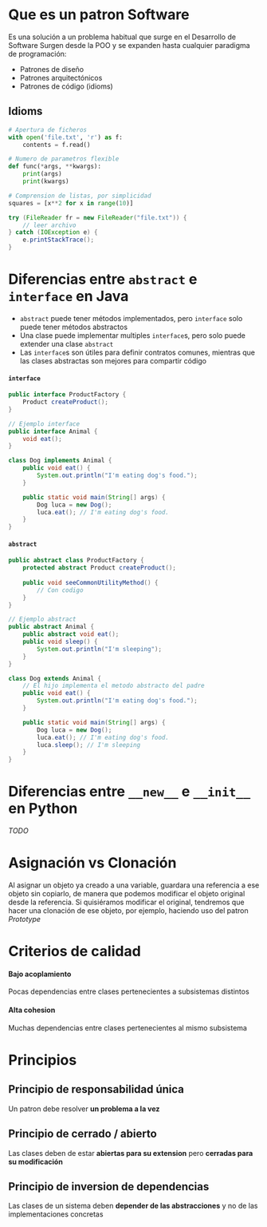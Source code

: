 # Que es un patron Software
Es una solución a un problema habitual que surge en el Desarrollo de Software
Surgen desde la POO y se expanden hasta cualquier paradigma de programación:
- Patrones de diseño
- Patrones arquitectónicos
- Patrones de código (idioms)
## Idioms
```python
# Apertura de ficheros
with open('file.txt', 'r') as f:
	contents = f.read()
```

```python
# Numero de parametros flexible
def func(*args, **kwargs):
	print(args)
	print(kwargs)
```

```python
# Comprension de listas, por simplicidad
squares = [x**2 for x in range(10)]
```

```java
try (FileReader fr = new FileReader("file.txt")) {
	// leer archivo
} catch (IOException e) {
	e.printStackTrace();
}
```

# Diferencias entre `abstract` e `interface` en Java
- `abstract` puede tener métodos implementados, pero `interface` solo puede tener métodos abstractos
- Una clase puede implementar multiples `interface`s, pero solo puede extender una clase `abstract`
- Las `interface`s son útiles para definir contratos comunes, mientras que las clases abstractas son mejores para compartir código
#### `interface`
```java
public interface ProductFactory {
	Product createProduct();
}
```

```java
// Ejemplo interface
public interface Animal {
	void eat();
}

class Dog implements Animal {
	public void eat() {
		System.out.println("I'm eating dog's food.");
	}

	public static void main(String[] args) {
		Dog luca = new Dog();
		luca.eat(); // I'm eating dog's food.
	}
}
```

#### `abstract`
```java
public abstract class ProductFactory {
	protected abstract Product createProduct();
	
	public void seeCommonUtilityMethod() {
		// Con codigo
	}
}
```

```java
// Ejemplo abstract
public abstract Animal {
	public abstract void eat();
	public void sleep() {
		System.out.println("I'm sleeping");
	}
}

class Dog extends Animal {
	// El hijo implementa el metodo abstracto del padre
	public void eat() {
		System.out.println("I'm eating dog's food.");
	}

	public static void main(String[] args) {
		Dog luca = new Dog();
		luca.eat(); // I'm eating dog's food.
		luca.sleep(); // I'm sleeping
	}
}
```
# Diferencias entre `__new__` e `__init__` en Python
*TODO*
# Asignación vs Clonación
Al asignar un objeto ya creado a una variable, guardara una referencia a ese objeto sin copiarlo, de manera que podemos modificar el objeto original desde la referencia. Si quisiéramos modificar el original, tendremos que hacer una clonación de ese objeto, por ejemplo, haciendo uso del patron *Prototype*
# Criterios de calidad
#### Bajo acoplamiento
Pocas dependencias entre clases pertenecientes a subsistemas distintos
#### Alta cohesion
Muchas dependencias entre clases pertenecientes al mismo subsistema
# Principios
## Principio de responsabilidad única
Un patron debe resolver **un problema a la vez**
## Principio de cerrado / abierto
Las clases deben de estar **abiertas para su extension** pero **cerradas para su modificación**
## Principio de inversion de dependencias
Las clases de un sistema deben **depender de las abstracciones** y no de las implementaciones concretas

